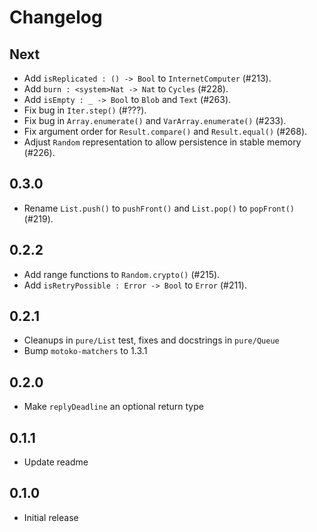 # Changelog

## Next

* Add `isReplicated : () -> Bool` to `InternetComputer` (#213).
* Add `burn : <system>Nat -> Nat` to `Cycles` (#228).
* Add `isEmpty : _ -> Bool` to `Blob` and `Text` (#263).
* Fix bug in `Iter.step()` (#???).
* Fix bug in `Array.enumerate()` and `VarArray.enumerate()` (#233).
* Fix argument order for `Result.compare()` and `Result.equal()` (#268).
* Adjust `Random` representation to allow persistence in stable memory (#226).

## 0.3.0

* Rename `List.push()` to `pushFront()` and `List.pop()` to `popFront()` (#219).

## 0.2.2

* Add range functions to `Random.crypto()` (#215).
* Add `isRetryPossible : Error -> Bool` to `Error` (#211).

## 0.2.1

* Cleanups in `pure/List` test, fixes and docstrings in `pure/Queue`
* Bump `motoko-matchers` to 1.3.1

## 0.2.0

* Make `replyDeadline` an optional return type

## 0.1.1

* Update readme

## 0.1.0

* Initial release
